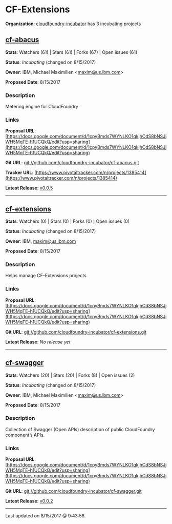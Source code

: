 # CF-Extensions

**Organization**: [cloudfoundry-incubator](https://github.com/cloudfoundry-incubator) has 3 incubating projects

## [cf-abacus](git://github.com/cloudfoundry-incubator/cf-abacus.git)

**Stats**: Watchers (61) | Stars (61) | Forks (67) | Open issues (61)

**Status**: *Incubating* (changed on 8/15/2017)

**Owner**: IBM, Michael Maximilien &lt;maxim@us.ibm.com&gt;

**Proposed Date**: 8/15/2017

### Description
Metering engine for CloudFoundry

### Links

**Proposal URL**: [https://docs.google.com/document/d/1cpyBmds7WYNLKO1qkjhCdS8bNSJjWH5MqTE-h1UCQkQ/edit?usp=sharing](https://docs.google.com/document/d/1cpyBmds7WYNLKO1qkjhCdS8bNSJjWH5MqTE-h1UCQkQ/edit?usp=sharing)

**Git URL**: [git://github.com/cloudfoundry-incubator/cf-abacus.git](git://github.com/cloudfoundry-incubator/cf-abacus.git)

**Tracker URL**: [https://www.pivotaltracker.com/n/projects/1385414](https://www.pivotaltracker.com/n/projects/1385414)

**Latest Release**: [v0.0.5](https://api.github.com/repos/cloudfoundry-incubator/cf-abacus/tarball/v0.0.5)



---

## [cf-extensions](git://github.com/cloudfoundry-incubator/cf-extensions.git)

**Stats**: Watchers (0) | Stars (0) | Forks (0) | Open issues (0)

**Status**: *Incubating* (changed on 8/15/2017)

**Owner**: IBM, maxim@us.ibm.com

**Proposed Date**: 8/15/2017

### Description
Helps manage CF-Extensions projects

### Links

**Proposal URL**: [https://docs.google.com/document/d/1cpyBmds7WYNLKO1qkjhCdS8bNSJjWH5MqTE-h1UCQkQ/edit?usp=sharing](https://docs.google.com/document/d/1cpyBmds7WYNLKO1qkjhCdS8bNSJjWH5MqTE-h1UCQkQ/edit?usp=sharing)

**Git URL**: [git://github.com/cloudfoundry-incubator/cf-extensions.git](git://github.com/cloudfoundry-incubator/cf-extensions.git)





**Latest Release**: _No release yet_

---

## [cf-swagger](git://github.com/cloudfoundry-incubator/cf-swagger.git)

**Stats**: Watchers (20) | Stars (20) | Forks (8) | Open issues (2)

**Status**: *Incubating* (changed on 8/15/2017)

**Owner**: IBM, Michael Maximilien &lt;maxim@us.ibm.com&gt;

**Proposed Date**: 8/15/2017

### Description
Collection of Swagger (Open APIs) description of public CloudFoundry component’s APIs. 

### Links

**Proposal URL**: [https://docs.google.com/document/d/1cpyBmds7WYNLKO1qkjhCdS8bNSJjWH5MqTE-h1UCQkQ/edit?usp=sharing](https://docs.google.com/document/d/1cpyBmds7WYNLKO1qkjhCdS8bNSJjWH5MqTE-h1UCQkQ/edit?usp=sharing)

**Git URL**: [git://github.com/cloudfoundry-incubator/cf-swagger.git](git://github.com/cloudfoundry-incubator/cf-swagger.git)



**Latest Release**: [v0.0.2](https://api.github.com/repos/cloudfoundry-incubator/cf-swagger/tarball/v0.0.2)



---

Last updated on 8/15/2017 @ 9:43:56.
